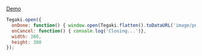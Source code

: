[Demo](https://desuwa.github.io/tegaki.html)

```javascript
Tegaki.open({
  onDone: function() { window.open(Tegaki.flatten().toDataURL('image/png')); },
  onCancel: function() { console.log('Closing...')},
  width: 380,
  height: 380
});
```
